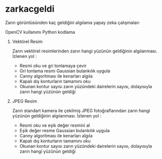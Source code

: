 # zarkacgeldi
Zarın görüntüsünden kaç geldiğini algılama yapay zeka çalışmaları

OpenCV kullanımı
Python kodlama

1. Vektörel Resim
    
    Zarın vektörel resimlerinden zarın hangi yüzünün geldiğinin algılanması. 
    İzlenen yol :
    * Resmi oku ve gri tonlamaya çevir
    * Gri tonlama resmi Gaussian bulankılık uygula
    * Canny algoritması ile kenarları algıla 
    * Kapalı dış konturların tamamını oku
    * Okunan kontur sayısı zarın yüzündeki dairelerin sayısı, dolayısıyla zarın hangi yüzünün geldiği
    
2. JPEG Resim
    
    Zarın standart kamera ile çekilmiş JPEG fotoğraflarından zarın hangi yüzünün geldiğinin algılanması. 
    İzlenen yol :
    * Resmi oku ve eşik değer resmini al 
    * Eşik değer resme Gaussian bulankılık uygula
    * Canny algoritması ile kenarları algıla 
    * Kapalı dış konturların tamamını oku
    * Okunan kontur sayısı zarın yüzündeki dairelerin sayısı, dolayısıyla zarın hangi yüzünün geldiği
    

